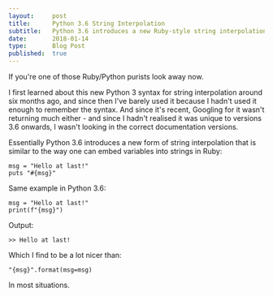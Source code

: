 ```yaml
---
layout:     post
title:      Python 3.6 String Interpolation
subtitle:   Python 3.6 introduces a new Ruby-style string interpolation
date:       2018-01-14
type:       Blog Post
published:  true
---
```


If you're one of those Ruby/Python purists look away now.

I first learned about this new Python 3 syntax for string interpolation around six months ago, and since then I've barely
used it because I hadn't used it enough to remember the syntax. And since it's recent, Googling for it wasn't returning
much either - and since I hadn't realised it was unique to versions 3.6 onwards, I wasn't looking in the correct documentation versions.

Essentially Python 3.6 introduces a new form of string interpolation that is similar to the way one can embed variables
into strings in Ruby:
<pre><code class="ruby">msg = "Hello at last!"
puts "#{msg}"
</code></pre>

Same example in Python 3.6:
<pre><code class="python">msg = "Hello at last!"
print(f"{msg}")
</code></pre>

Output:
<pre><code class="bash">>> Hello at last!
</code></pre>

Which I find to be a lot nicer than:

<pre><code class="python">"{msg}".format(msg=msg)
</code></pre>

In most situations.